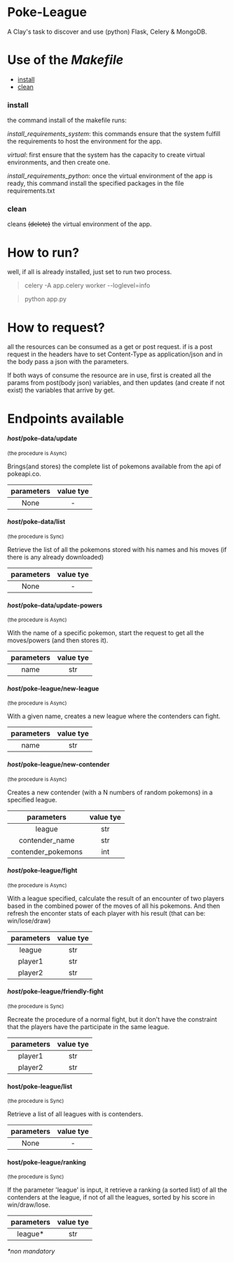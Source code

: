 # Poke-League
A Clay's task to discover and use (python) Flask, Celery &amp; MongoDB.

# Use of the *Makefile*

* [install](https://github.com/Elem3ntal/poke-league/blob/master/README.md#install)
* [clean](https://github.com/Elem3ntal/poke-league/blob/master/README.md#clean)

### install
the command install of the makefile runs: 

*install_requirements_system*: this commands ensure that the system fulfill the requirements to host the environment for the app.

*virtual*: first ensure that the system has the capacity to create virtual environments, and then create one.

*install_requirements_python*: once the virtual environment of the app is ready, this command install the specified packages in the file requirements.txt

### clean
cleans ~~(delete)~~ the virtual environment of the app.


# How to run?
well, if all is already installed, just set to run two process.

>celery -A app.celery worker --loglevel=info

>python app.py

# How to request?
all the resources can be consumed as a get or post request. if is a post request in the headers have to set Content-Type as application/json and in the body pass a json with the parameters.

If both ways of consume the resource are in use, first is created all the params from post(body json) variables, and then updates (and create if not exist) the variables that arrive by get.

# Endpoints available

#### _host_/poke-data/update
 <sub>(the procedure is Async)</sub> 

 Brings(and stores) the complete list of pokemons available from the api of pokeapi.co. 
 
| parameters  | value tye |
|:-----------:|:---------:|
| None   |  -  | 
 

#### _host_/poke-data/list
<sub>(the procedure is Sync)</sub> 

Retrieve the list of all the pokemons stored with his names and his moves (if there is any already downloaded)
 
| parameters  | value tye |
|:-----------:|:---------:|
| None   |  -  | 
 

#### _host_/poke-data/update-powers
<sub>(the procedure is Async)</sub> 

With the name of a specific pokemon, start the request to get all the moves/powers (and then stores it).

| parameters  | value tye |
|:-----------:|:---------:|
| name   |  str  |

#### _host_/poke-league/new-league
<sub>(the procedure is Async)</sub> 

With a given name, creates a new league where the contenders can fight.

| parameters  | value tye |
|:-----------:|:---------:|
| name   |  str  |

#### _host_/poke-league/new-contender
<sub>(the procedure is Async)</sub> 

Creates a new contender (with a N numbers of random pokemons) in a specified league.

| parameters  | value tye |
|:-----------:|:---------:|
| league   |  str  |
| contender_name  |  str  |
| contender_pokemons  |  int  |

#### _host_/poke-league/fight
<sub>(the procedure is Async)</sub> 

With a league specified, calculate the result of an encounter of two players based in the combined power of the moves of all his pokemons. And then refresh the enconter stats of each player with his result (that can be: win/lose/draw) 

| parameters  | value tye |
|:-----------:|:---------:|
| league   |  str  |
| player1  |  str  |
| player2  |  str  |

#### _host_/poke-league/friendly-fight
<sub>(the procedure is Sync)</sub> 

Recreate the procedure of a normal fight, but it don't have the constraint that the players have the participate in the same league.

| parameters  | value tye |
|:-----------:|:---------:|
| player1  |  str  |
| player2  |  str  |
   
#### host/poke-league/list
<sub>(the procedure is Sync)</sub> 

Retrieve a list of all leagues with is contenders.


| parameters  | value tye |
|:-----------:|:---------:|
| None  |  -  |

#### host/poke-league/ranking
<sub>(the procedure is Sync)</sub> 

If the parameter 'league' is input, it retrieve a ranking (a sorted list) of all the contenders at the league, if not of all the leagues, sorted by his score in win/draw/lose.

| parameters  | value tye |
|:-----------:|:---------:|
| league*  | str |
_*non mandatory_

